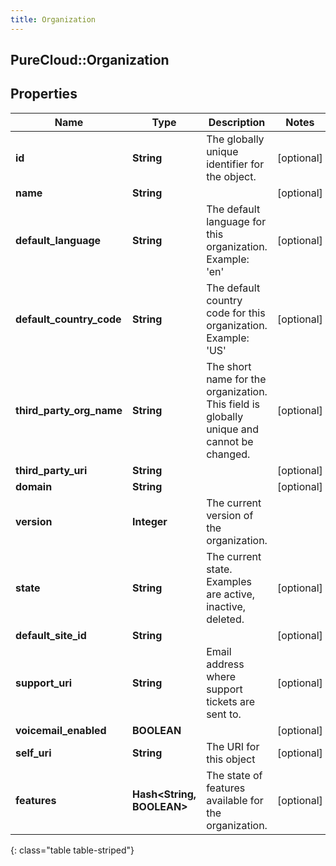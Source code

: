 ```yaml
---
title: Organization
---
```

## PureCloud::Organization

## Properties

|Name | Type | Description | Notes|
|------------ | ------------- | ------------- | -------------|
| **id** | **String** | The globally unique identifier for the object. | [optional] |
| **name** | **String** |  | [optional] |
| **default_language** | **String** | The default language for this organization. Example: &#39;en&#39; | [optional] |
| **default_country_code** | **String** | The default country code for this organization. Example: &#39;US&#39; | [optional] |
| **third_party_org_name** | **String** | The short name for the organization. This field is globally unique and cannot be changed. | [optional] |
| **third_party_uri** | **String** |  | [optional] |
| **domain** | **String** |  | [optional] |
| **version** | **Integer** | The current version of the organization. | |
| **state** | **String** | The current state. Examples are active, inactive, deleted. | [optional] |
| **default_site_id** | **String** |  | [optional] |
| **support_uri** | **String** | Email address where support tickets are sent to. | [optional] |
| **voicemail_enabled** | **BOOLEAN** |  | [optional] |
| **self_uri** | **String** | The URI for this object | [optional] |
| **features** | **Hash&lt;String, BOOLEAN&gt;** | The state of features available for the organization. | [optional] |
{: class="table table-striped"}


